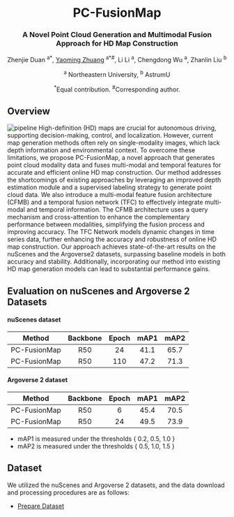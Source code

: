 <div align="center">
<h1>PC-FusionMap</h1>
<h3>A Novel Point Cloud Generation
and Multimodal Fusion Approach for HD Map
Construction</h3>




Zhenjie Duan <sup>a*</sup>, 
[Yaoming Zhuang](http://faculty.neu.edu.cn/zhuangyaoming/) <sup>a*#</sup>, 
Li Li <sup>a</sup>,
Chengdong Wu <sup>a</sup>,
Zhanlin Liu <sup>b</sup>

<sup>a</sup> Northeastern University, 
<sup>b</sup> AstrumU

<sup>*</sup>Equal contribution. <sup>#</sup>Corresponding author.


<div align="left">
  
## Overview
![pipeline](assets/overview_pipeline.jpg)
High-definition (HD) maps are crucial for autonomous driving, supporting decision-making, control, and localization. However, current map generation methods often rely on single-modality images, which lack depth information and environmental context. To overcome these limitations, we propose PC-FusionMap, a novel approach that generates point cloud modality data and fuses multi-modal and temporal features for accurate and efficient online HD map construction. Our method addresses the shortcomings of existing approaches by leveraging an improved depth estimation module and a supervised labeling strategy to generate point cloud data. We also introduce a multi-modal feature fusion architecture (CFMB) and a temporal fusion network (TFC) to effectively integrate multi-modal and temporal information. The CFMB architecture uses a query mechanism and cross-attention to enhance the complementary performance between modalities, simplifying the fusion process and improving accuracy. The TFC Network models dynamic changes in time series data, further enhancing the accuracy and robustness of online HD map construction. Our approach achieves state-of-the-art results on the nuScenes and the Argoverse2 datasets, surpassing baseline models in both accuracy and stability. Additionally, incorporating our method into existing HD map generation models can lead to substantial performance gains.


##  Evaluation on nuScenes and Argoverse 2 Datasets

#### nuScenes dataset

| Method | Backbone | Epoch | mAP1 | mAP2 | 
| :----: | :------: | :---: | :--: | :--: | 
| PC-FusionMap  |   R50    |  24   | 41.1 | 65.7 | 
| PC-FusionMap  |   R50    |  110  | 47.2 | 71.3 | 

#### Argoverse 2 dataset

| Method | Backbone | Epoch | mAP1 | mAP2 | 
| :----: | :------: | :---: | :--: | :--: | 
| PC-FusionMap  |   R50    |   6   | 45.4 | 70.5 | 
| PC-FusionMap  |   R50    |   24   | 49.5 | 73.9 | 



- mAP1 is measured under the thresholds { 0.2, 0.5, 1.0 }
- mAP2 is measured under the thresholds { 0.5, 1.0, 1.5 }

## Dataset
We utilized the nuScenes and Argoverse 2 datasets, and the data download and processing procedures are as follows:
- [Prepare Dataset](docs/prepare_dataset.md)








